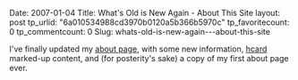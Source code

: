 Date: 2007-01-04
Title: What\'s Old is New Again - About This Site
layout: post
tp_urlid: "6a010534988cd3970b0120a5b366b5970c"
tp_favoritecount: 0
tp_commentcount: 0
Slug: whats-old-is-new-again---about-this-site

I&#39;ve finally updated my [about page](http://redmonk.net/about-this-site/), with some new information, [hcard](http://microformats.org/wiki/hcard) marked-up content, and (for posterity&#39;s sake) a copy of my first about page ever.
